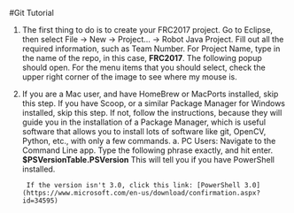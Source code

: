 #Git Tutorial
1. The first thing to do is to create your FRC2017 project. Go to Eclipse, then select File -> New -> Project... -> Robot Java Project. Fill out all the required information, such as Team Number. For Project Name, type in the name of the repo, in this case, <b>FRC2017</b>. The following popup should open. For the menu items that you should select, check the upper right corner of the image to see where my mouse is.
2. If you are a Mac user, and have HomeBrew or MacPorts installed, skip this step. If you have Scoop, or a similar Package Manager for Windows installed, skip this step. If not, follow the instructions, because they will guide you in the installation of a Package Manager, which is useful software that allows you to install lots of software like git, OpenCV, Python, etc., with only a few commands.
    a. PC Users: Navigate to the Command Line app. Type the following phrase exactly, and hit enter. <b>$PSVersionTable.PSVersion</b> This will tell you if you have PowerShell installed.
       
        If the version isn't 3.0, click this link: [PowerShell 3.0](https://www.microsoft.com/en-us/download/confirmation.aspx?id=34595)
